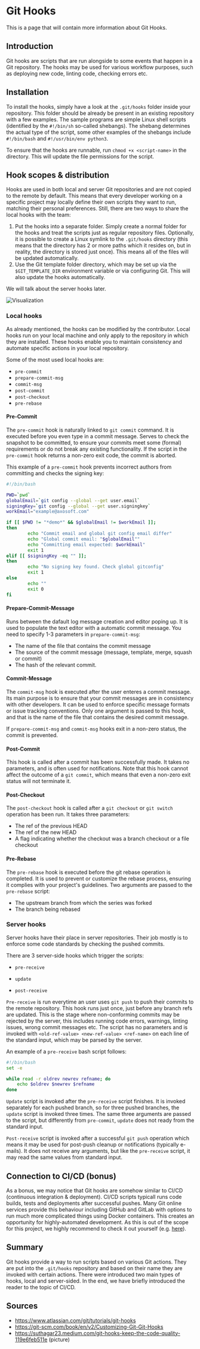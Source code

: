 # Git Hooks

This is a page that will contain more information about Git Hooks.

## Introduction

Git hooks are scripts that are run alongside to some events that happen in a Git repository. The hooks may be used for various workflow purposes, such as deploying new code, linting code, checking errors etc.

## Installation

To install the hooks, simply have a look at the `.git/hooks` folder inside your repository. This folder should be already be present in an existing repository with a few examples. The sample programs are simple Linux shell scripts (identified by the `#!/bin/sh` so-called shebangs). The shebang determines the actual type of the script, some other examples of the shebangs include `#!/bin/bash` and `#!/usr/bin/env python3`.

To ensure that the hooks are runnable, run `chmod +x <script-name>` in the directory. This will update the file permissions for the script.  

## Hook scopes & distribution

Hooks are used in both local and server Git repositories and are not copied to the remote by default. This means that every developer working on a specific project may locally define their own scripts they want to run, matching their personal preferences. Still, there are two ways to share the local hooks with the team:

1. Put the hooks into a separate folder. Simply create a normal folder for the hooks and treat the scripts just as regular repository files. Optionally, it is possible to create a Linux symlink to the `.git/hooks` directory (this means that the directory has 2 or more paths which it resides on, but in reality, the directory is stored just once). This means all of the files will be updated automatically.
2. Use the Git template folder directory, which may be set up via the `$GIT_TEMPLATE_DIR` environment variable or via configuring Git. This will also update the hooks automatically.

We will talk about the server hooks later.

<img src="./obrazek1.jpg" alt="Visualization" />

### Local hooks

As already mentioned, the hooks can be modified by the contributor. Local hooks run on your local machine and only apply to the repository in which they are installed. These hooks enable you to maintain consistency and automate specific actions in your local repository.

Some of the most used local hooks are:
- `pre-commit`
- `prepare-commit-msg`
- `commit-msg`
- `post-commit`
- `post-checkout`
- `pre-rebase`


#### Pre-Commit
The `pre-commit` hook is naturally linked to `git commit` command. It is executed before you even type in a commit message. Serves to check the snapshot to be committed, to ensure your commits meet some (formal) requirements or do not break any existing functionality.
If the script in the `pre-commit` hook returns a non-zero exit code, the commit is aborted.

This example of a `pre-commit` hook prevents incorrect authors from committing and checks the signing key:

```bash
#!/bin/bash

PWD=`pwd`
globalEmail=`git config --global --get user.email`
signingKey=`git config --global --get user.signingkey`
workEmail="example@axosoft.com"

if [[ $PWD != "*demo*" && $globalEmail != $workEmail ]];
then
        echo "Commit email and global git config email differ"
        echo "Global commit email: "$globalEmail""
        echo "Committing email expected: $workEmail"
        exit 1
elif [[ $signingKey -eq "" ]];
then
        echo "No signing key found. Check global gitconfig"
        exit 1
else
        echo ""
        exit 0
fi
```

#### Prepare-Commit-Message
Runs between the dafault log message creation and editor poping up. It is used to populate the text editor with a automatic commit message.
You need to specify 1-3 parameters in `prepare-commit-msg`:
- The name of the file that contains the commit message
- The source of the commit message (message, template, merge, squash or commit)
- The hash of the relevant commit.

#### Commit-Message
The `commit-msg` hook is executed after the user enteres a commit message. Its main purpose is to ensure that your commit messages are in consistency with other developers. It can be used to enforce specific message formats or issue tracking conventions. Only one argument is passed to this hook, and that is the name of the file that contains the desired commit message.

If `prepare-commit-msg` and `commit-msg` hooks exit in a non-zero status, the commit is prevented.

#### Post-Commit
This hook is called after a commit has been successfully made. It takes no parameters, and is often used for notifications. Note that this hook cannot affect the outcome of a `git commit`, which means that even a non-zero exit status will not terminate it.

#### Post-Checkout
The `post-checkout` hook is called after a `git checkout` or `git switch` operation has been run. It takes three parameters:
- The ref of the previous HEAD
- The ref of the new HEAD
- A flag indicating whether the checkout was a branch checkout or a file checkout

#### Pre-Rebase
The `pre-rebase` hook is executed before the git rebase operation is completed. It is used to prevent or customize the rebase process, ensuring it complies with your project's guidelines. Two arguments are passed to the `pre-rebase` script:
- The upstream branch from which the series was forked
- The branch being rebased



### Server hooks

Server hooks have their place in server repositories. Their job mostly is to enforce some code standards by checking the pushed commits.

There are 3 server-side hooks which trigger the scripts:

- `pre-receive`

- `update`

- `post-receive`

`Pre-receive` is run everytime an user uses `git push` to push their commits to the remote repository. This hook runs just once, just before any branch refs are updated. This is the stage where non-conforming commits may be rejected by the server, this includes running code errors, warnings, linting issues, wrong commit messages etc. The script has no parameters and is invoked with `<old-ref-value> <new-ref-value> <ref-name>` on each line of the standard input, which may be parsed by the server.

An example of a `pre-receive` bash script follows:

```bash
#!/bin/bash
set -e

while read -r oldrev newrev refname; do
    echo $oldrev $newrev $refname
done
```

`Update` script is invoked after the `pre-receive` script finishes. It is invoked separately for each pushed branch, so for three pushed branches, the `update` script is invoked three times. The same three arguments are passed to the script, but differently from `pre-commit`, `update` does not ready from the standard input.

`Post-receive` script is invoked after a successful `git push` operation which means it may be used for post-push cleanup or notifications (typically e-mails). It does not receive any arguments, but like the `pre-receive` script, it may read the same values from standard input.

## Connection to CI/CD (bonus)

As a bonus, we may notice that Git hooks are somehow similar to CI/CD (continuous integration & deployment). CI/CD scripts typicall runs code builds, tests and deployments after successful pushes. Many Git online services provide this behaviour including GitHub and GitLab with options to run much more complicated things using Docker containers. This creates an opportunity for highly-automated development. As this is out of the scope for this project, we highly recommend to check it out yourself (e.g. [here](https://resources.github.com/ci-cd/)).

## Summary

Git hooks provide a way to run scripts based on various Git actions. They are put into the `.git/hooks` repository and based on their name they are invoked with certain actions. There were introduced two main types of hooks, local and server-sided. In the end, we have briefly introduced the reader to the topic of CI/CD.

## Sources

- https://www.atlassian.com/git/tutorials/git-hooks
- https://git-scm.com/book/en/v2/Customizing-Git-Git-Hooks
- https://suthagar23.medium.com/git-hooks-keep-the-code-quality-119e6feb511e (picture)